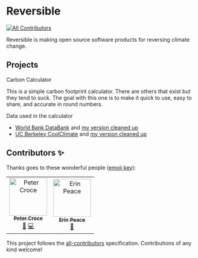 # Reversible
[![All Contributors](https://img.shields.io/badge/all_contributors-2-orange.svg?style=flat-square)](#contributors)

Reversible is making open source software products for reversing climate change.

## Projects

Carbon Calculator

This is a simple carbon footprint calculator. There are others that exist but they tend to suck. The goal with this one is to make it quick to use, easy to share, and accurate in round numbers.

Data used in the calculator
- [World Bank DataBank](https://databank.worldbank.org/reports.aspx?source=2&series=EN.ATM.CO2E.PC&country=#) and [my version cleaned up](https://docs.google.com/spreadsheets/d/1Gi12hsUF3t9HGNSbQN83m2f9lcr_GxSOy2oS_5kzhsY/edit?usp=sharing)
- [UC Berkeley CoolClimate](https://coolclimate.berkeley.edu/data) and [my version cleaned up](https://docs.google.com/spreadsheets/d/197CPcF3-P73tup8LQjixdN5snP2kDqTGDX7bX6VwfUI/edit#gid=0)

## Contributors ✨

Thanks goes to these wonderful people ([emoji key](https://allcontributors.org/docs/en/emoji-key)):

<!-- ALL-CONTRIBUTORS-LIST:START - Do not remove or modify this section -->
<!-- prettier-ignore -->
<table>
  <tr>
    <td align="center"><a href="https://petercroce.org"><img src="https://avatars3.githubusercontent.com/u/10724084?v=4" width="100px;" alt="Peter Croce"/><br /><sub><b>Peter Croce</b></sub></a><br /><a href="#ideas-pscroce" title="Ideas, Planning, & Feedback">🤔</a> <a href="https://github.com/reversiblecc/reversible/commits?author=pscroce" title="Code">💻</a></td>
    <td align="center"><a href="http://erinpeace.com"><img src="https://avatars2.githubusercontent.com/u/38957476?v=4" width="100px;" alt="Erin Peace"/><br /><sub><b>Erin Peace</b></sub></a><br /><a href="#design-erinpeace" title="Design">🎨</a></td>
  </tr>
</table>

<!-- ALL-CONTRIBUTORS-LIST:END -->

This project follows the [all-contributors](https://github.com/all-contributors/all-contributors) specification. Contributions of any kind welcome!